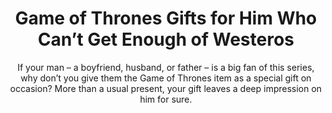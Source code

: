 ---
layout: post
title: Game of Thrones Gifts for Him Who Can’t Get Enough of Westeros
subtitle: If your man – a boyfriend, husband, or father – is a big fan of this series, why don’t you give them the Game of Thrones item as a special gift on occasion? More than a usual present, your gift leaves a deep impression on him for sure.
header-img: "img/post/2023/09/copied/medium_game_of_thrones_gifts_for_him_c9f9446ce7.png"
header-style: text
permalink: "/game-of-thrones-gifts-for-him/"
catalog: true
tags:
  - Recipients 
  - Men
---    